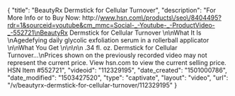 {
    "title": "BeautyRx Dermstick for Cellular Turnover",
    "description": "For More Info or to Buy Now: http:\/\/www.hsn.com\/products\/seo\/8404495?rdr=1&sourceid=youtube&cm_mmc=Social-_-Youtube-_-ProductVideo-_-552721\nBeautyRx Dermstick for Cellular Turnover  \n\nWhat It Is \nAgedefying daily glycolic exfoliation serum in a rollerball applicator \n\nWhat You Get \n\n\n\n    .34 fl. oz. Dermstick for Cellular Turnover...\nPrices shown on the previously recorded video may not represent the current price.  View hsn.com to view the current selling price. HSN Item #552721",
    "videoid": "112329195",
    "date_created": "1501000786",
    "date_modified": "1503427520",
    "type": "captivate",
    "layout": "video",
    "url": "\/v\/beautyrx-dermstick-for-cellular-turnover\/112329195"
}